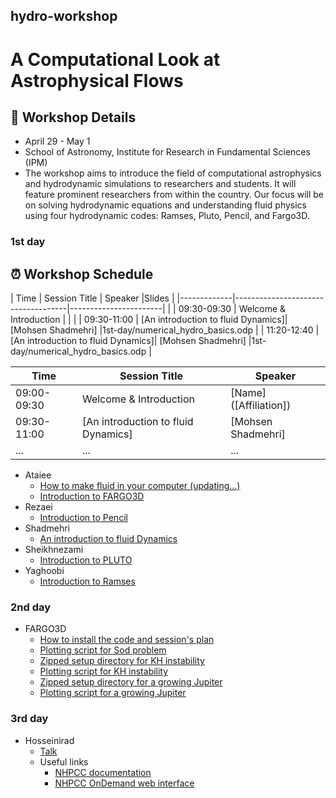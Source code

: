 ## hydro-workshop

# A Computational Look at Astrophysical Flows

## 📅 Workshop Details
-  April 29 - May 1
- School of Astronomy, Institute for Research in Fundamental Sciences (IPM)
- The workshop aims to introduce the field of computational astrophysics and hydrodynamic simulations to researchers and students. It will feature prominent researchers from within the country. Our focus will be on solving hydrodynamic equations and understanding fluid physics using four hydrodynamic codes: Ramses, Pluto, Pencil, and Fargo3D.

### 1st day
## ⏰ Workshop Schedule

| Time        | Session Title                      | Speaker               |Slides                              |
|-------------|------------------------------------|-----------------------|                                    |
| 09:30-09:30 | Welcome & Introduction             |                       |                                    |
| 09:30-11:00 | [An introduction to fluid Dynamics]| [Mohsen Shadmehri]    |1st-day/numerical_hydro_basics.odp  |
| 11:20-12:40 | [An introduction to fluid Dynamics]| [Mohsen Shadmehri]    |1st-day/numerical_hydro_basics.odp  |



| Time        | Session Title          | Speaker               |
|-------------|------------------------|-----------------------|
| 09:00-09:30 | Welcome & Introduction | [Name] ([Affiliation])|
| 09:30-11:00 | [An introduction to fluid Dynamics]        | [Mohsen Shadmehri]                |
| ...         | ...                    | ...                   |

* Ataiee
    + [How to make fluid in your computer (updating...)](1st-day/numerical_hydro_basics.odp)
    + [Introduction to FARGO3D](1st-day/fargo3d_intro.pdf)
* Rezaei
    + [Introduction to Pencil]()
* Shadmehri
    + [An introduction to fluid Dynamics]()
* Sheikhnezami
    + [Introduction to PLUTO]()  
* Yaghoobi
    + [Introduction to Ramses]()

    

### 2nd day

* FARGO3D
    + [How to install the code and session's plan](2nd-day/fargo3d_material/usergueid.pdf)
    + [Plotting script for Sod problem](2nd-day/fargo3d_material/sod1dplot.py)
    + [Zipped setup directory for KH instability](2nd-day/fargo3d_material/KH.zip)
    + [Plotting script for KH instability](2nd-day/fargo3d_material/KHplot.py)
    + [Zipped setup directory for a growing Jupiter](2nd-day/fargo3d_material/gjup.zip)
    + [Plotting script for a growing Jupiter](2nd-day/fargo3d_material/gjup.py)

### 3rd day

* Hosseinirad
    + [Talk](3rd-day/Parallel-computing-for-astro.odp)
    + Useful links
        - [NHPCC documentation](https://docs.hpc.iut.ac.ir/about_the_hpc/)
        - [NHPCC OnDemand web interface](https://docs.hpc.iut.ac.ir/user_guide/ondemand/overview/#interactive-apps)
       
